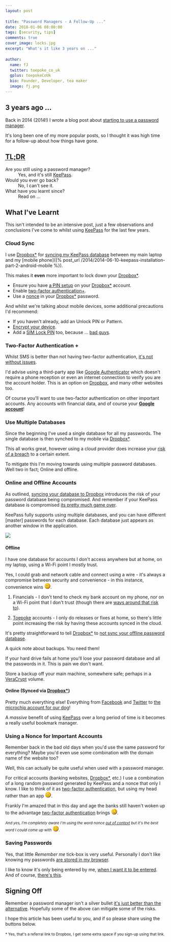 ```yaml
---
layout: post

title: "Password Managers - A Follow-Up ..."
date: 2018-01-06 08:00:00
tags: [security, tips]
comments: true
cover_image: locks.jpg
excerpt: "What's it like 3 years on ..."

author:
  name: fJ
  twitter: toepoke_co_uk
  gplus: toepokeCoUk
  bio: Founder, Developer, tea maker
  image: fj.png 
---
```


## 3 years ago ...

Back in 2014 (2014!) I wrote a blog post about [starting to use a password manager](http://toepoke.github.io/2014/06/07/living-with-a-password-manager-in-the-real-world.html).  

It's long been one of my more popular posts, so I thought it was high time for a follow-up about how things have gone.

## <abbr title="Too Long; Didn't Read">TL;DR</abbr>

<dl class="dl.horizontal">
  <dt>Are you still using a password manager?</dt><dd>Yes, and it's still <a href="https://keepass.info">KeePass</a>.</dd>
  <dt>Would you ever go back?</dt><dd>No, I can't see it.</dd>
  <dt>What have you learnt since?</dt><dd>Read on ...</dd>
</dl>

## What I've Learnt

This isn't intended to be an intensive post, just a few observations and conclusions I've come to whilst using [KeePass](https://keepass.info) for the last few years.


### Cloud Sync <a id="cloud-sync"></a>
I use [Dropbox*](https://db.tt/oygIDRDY3M) for [syncing my KeePass database](https://keepass.info/help/v2/sync.html) between my main laptop and my   [mobile phone]({% post_url /2014/2014-06-10-keepass-installation-part-2-android-mobile %}).  

This makes it **even** more important to lock down your [Dropbox*](https://db.tt/oygIDRDY3M).

+ Ensure you have [a PIN setup](https://www.dropbox.com/help/mobile/passcode-phone-tablet) on your [Dropbox*](https://db.tt/oygIDRDY3M) account.
+ Enable [two-factor authentication](https://www.dropbox.com/account/security)[+](#two-factor).
+ Use a [nonce](#nonce) in your [Dropbox*](https://db.tt/oygIDRDY3M) password.

And whilst we're talking about mobile devices, some additional precautions I'd recommend:

+ If you haven't already, add an Unlock PIN or Pattern.
+ [Encrypt your device](https://www.howtogeek.com/141953/how-to-encrypt-your-android-phone-and-why-you-might-want-to/).
+ Add a [SIM Lock PIN](https://www.techrepublic.com/article/pro-tip-protect-your-android-sim-card-with-sim-pin-lock/) too, because ... [bad guys](https://www.theguardian.com/money/2015/feb/11/robbed-mobile-thiefs-phone-bill).


### Two-Factor Authentication <a id="two-factor">+</a>

Whilst SMS is better than not having two-factor authentication, [it's not without issues](https://twitter.com/toepoke_co_uk/status/873871178309488640?s=09).

I'd advise using a third-party app like [Google Authenticator](https://support.google.com/accounts/answer/1066447?co=GENIE.Platform%3DAndroid&hl=en) which doesn't require a phone reception or even an internet connection to verify you are the account holder.  This is an option on [Dropbox](https://db.tt/oygIDRDY3M), and many other websites too.

Of course you'll want to use two-factor authentication on other important accounts.  Any accounts with financial data, and of course your **[Google account](https://myaccount.google.com)**!


### Use Multiple Databases
Since the beginning I've used a single database for all my passwords.  The single database is then synched to my mobile via [Dropbox*](https://db.tt/oygIDRDY3M).

This all works great, however using a cloud provider does increase your [risk of a breach](https://www.theguardian.com/technology/2016/aug/31/dropbox-hack-passwords-68m-data-breach) to a certain extent.

To mitigate this I'm moving towards using multiple password databases.  Well two in fact;  Online and offline.


### Online and Offline Accounts

As outlined, [syncing your database to Dropbox](#cloud-sync) introduces the risk of your password database being compromised.  And remember if your KeePass database is compromised [its pretty much game over](https://www.rubydevices.com.au/blog/how-to-hack-keepass).

KeePass fully supports using multiple databases, and you can have different [master] passwords for each database.  Each database just appears as another window in the application.

<img src="http://keepass.info/screenshots/keepass_2x/main_big.png" />


#### Offline

I have one database for accounts I don't access anywhere but at home, on my laptop, using a Wi-Fi point I mostly trust. 

Yes, I could grab and network cable and connect using a wire - it's always a compromise between security and convenience - in this instance, convenience wins <img src="/images/smile.png" alt="smile" title="smile" />.

1. Financials - I don't tend to check my bank account on my phone, nor on a Wi-Fi point that I don't trust (though there are [ways around that risk to](https://ipvanish.com)).  

2. [Toepoke](https://toepoke.co.uk) accounts - I only do releases or fixes at home, so there's little point increasing the risk by having these accounts synced in the cloud.

It's pretty straightforward to tell [Dropbox*](https://db.tt/oygIDRDY3M) to [not sync your offline password database](https://www.dropbox.com/help/syncing-uploads/selective-sync-overview).

<p class="text-danger">
A quick note about backups.  You need them!  

If your hard drive fails at home you'll lose your password database and all the passwords in it.  This is pain we don't want.

Store a backup off your main machine, somewhere safe; perhaps in a <a href="https://www.veracrypt.fr">VeraCrypt</a> volume.
</p>


#### Online (Synced via [Dropbox*](https://db.tt/oygIDRDY3M))

Pretty much everything else!  Everything from [Facebook](https://facebook.com/toepoke) and [Twitter](https://twitter.com/toepoke_co_uk) to [the microchip account for our dog](https://anibase.com)!

A *massive* benefit of using [KeePass](https://keepass.info) over a long period of time is it becomes a really useful bookmark manager.


### Using a Nonce for Important Accounts <a id="nonce"></a>

Remember back in the bad old days when you'd use the same password for everything?  Maybe you'd even use some combination with the domain name of the website too?

Well, this can actually be quite useful when used with a password manager.  

For critical accounts (banking websites, [Dropbox*](https://db.tt/oygIDRDY3M), etc.) I use a combination of a long random password generated by KeePass and a nonce that only I know.  I like to think of it as [two-factor authentication](#two-factor), but using my head rather than an app <img src="/images/smile.png" alt="smile" title="smile" />.

Frankly I'm amazed that in this day and age the banks still haven't woken up to the advantage [two-factor authentication](#two-factor) brings <img src="/images/sad.png" alt="sad" title="sad" />.

<small>
<i>And yes, I'm completely aware I'm using the word nonce <a href="https://en.wikipedia.org/wiki/Cryptographic_nonce">out of context</a> but it's the best word I could come up with</i> <img src="/images/smile.png" alt="smile" title="smile" />.
</small>


### Saving Passwords

Yes, that little *Remember me* tick-box is very useful.  Personally I don't like knowing my passwords [are stored in my browser](https://www.engadget.com/2013/08/07/chrome-saved-passwords/).  

I like to know it's only being entered by me, <u>when I want it to be entered</u>.  And of course, [there's this](https://nakedsecurity.sophos.com/2018/01/03/ad-scripts-track-users-via-browser-password-managers/).


## Signing Off

Remember a password manager isn't a silver bullet [it's just better than the alternative](https://www.troyhunt.com/password-managers-dont-have-to-be-perfect-they-just-have-to-be-better-than-not-having-one/).  Hopefully some of the above can mitigate some of the risks.

I hope this article has been useful to you, and if so please share using the buttons below.

<small>* Yes, that's a referral link to Dropbox, I get some extra space if you sign-up using that link.</small>
